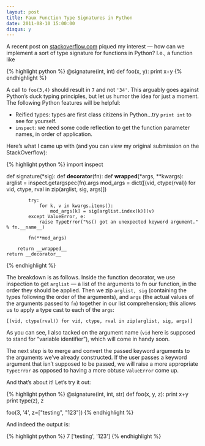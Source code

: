```yaml
---
layout: post
title: Faux Function Type Signatures in Python
date: 2011-08-10 15:00:00
disqus: y
---
```


A recent post on [stackoverflow.com](http://stackoverflow.com/questions/7019283/automatically-type-cast-parameters-in-python) piqued my interest — how can we implement a sort of type signature for functions in Python? I.e., a function like

{% highlight python %}
@signature(int, int)
def foo(x, y):
    print x+y
{% endhighlight %}

A call to `foo(3,4)` should result in `7` and not `'34'`. This arguably goes against Python’s duck typing principles, but let us humor the idea for just a moment. The following Python features will be helpful:

* Reified types: types are first class citizens in Python…try `print int` to see for yourself.
* `inspect`: we need some code reflection to get the function parameter names, in order of application.

Here’s what I came up with (and you can view my original submission on the StackOverflow):

{% highlight python %}
import inspect
 
def signature(*sig):
    def __decorator__(fn):
        def __wrapped__(*args, **kwargs):
            arglist = inspect.getargspec(fn).args
            mod_args = dict([(vid, ctype(rval)) for vid, ctype, rval in zip(arglist, sig, args)])
 
            try:
                for k, v in kwargs.items():
                    mod_args[k] = sig[arglist.index(k)](v)
            except ValueError, e:
                raise TypeError("%s() got an unexpected keyword argument." % fn.__name__)
 
            fn(**mod_args)
 
        return __wrapped__
    return __decorator__
{% endhighlight %}

The breakdown is as follows. Inside the function decorator, we use inspection to get `arglist` — a list of the arguments to fn our function, in the order they should be applied. Then we zip `arglist, sig` (containing the types following the order of the arguments), and `args` (the actual values of the arguments passed to `fn`) together in our list comprehension; this allows us to apply a type cast to each of the `args`:

```
[(vid, ctype(rval)) for vid, ctype, rval in zip(arglist, sig, args)]
```

As you can see, I also tacked on the argument name (`vid` here is supposed to stand for “variable identifier”), which will come in handy soon.

The next step is to merge and convert the passed keyword arguments to the arguments we’ve already constructed. If the user passes a keyword argument that isn’t supposed to be passed, we will raise a more appropriate `TypeError` as opposed to having a more obtuse `ValueError` come up.

And that’s about it! Let’s try it out:

{% highlight python %}
@signature(int, int, str)
def foo(x, y, z):
    print x+y
    print type(z), z
 
foo(3, '4', z=["testing", "123"])
{% endhighlight %}

And indeed the output is:

{% highlight python %}
7
['testing', '123']
{% endhighlight %}
